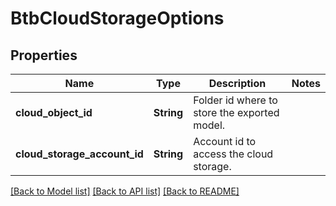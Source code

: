 # BtbCloudStorageOptions

## Properties

Name | Type | Description | Notes
------------ | ------------- | ------------- | -------------
**cloud_object_id** | **String** | Folder id where to store the exported model. | 
**cloud_storage_account_id** | **String** | Account id to access the cloud storage. | 

[[Back to Model list]](../README.md#documentation-for-models) [[Back to API list]](../README.md#documentation-for-api-endpoints) [[Back to README]](../README.md)


